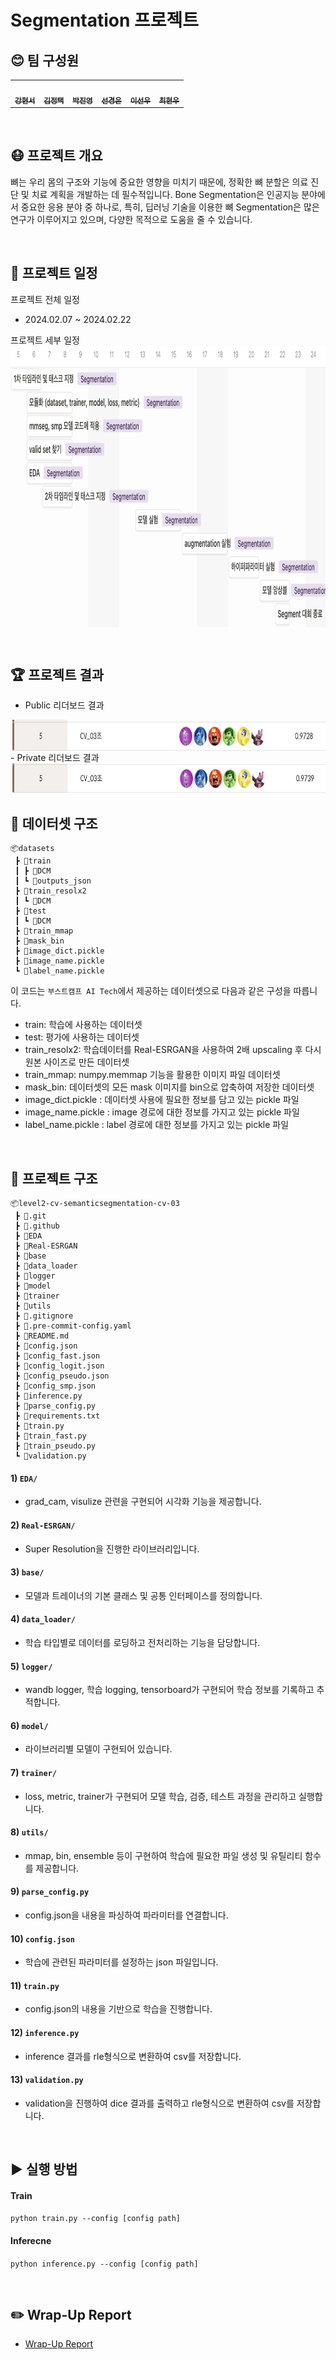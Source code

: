 # Segmentation 프로젝트

## 😊 팀 구성원
<div align="center">
<table>
  <tr>
    <td align="center"><a href="https://github.com/hyunseo-k"><img src="https://avatars.githubusercontent.com/u/79782180?v=4" width="100px;" alt=""/><br /><sub><b>강현서</b></sub><br />
    </td>
        <td align="center"><a href="https://github.com/Jungtaxi"><img src="https://avatars.githubusercontent.com/u/18082001?v=4" width="100px;" alt=""/><br /><sub><b>김정택</b></sub><br />
    </td>
        <td align="center"><a href="https://github.com/jinjero"><img src="https://avatars.githubusercontent.com/u/146058962?v=4" width="100px;" alt=""/><br /><sub><b>박진영</b></sub><br />
    </td>
        <td align="center"><a href="https://github.com/rudeuns"><img src="https://avatars.githubusercontent.com/u/151593264?v=4" width="100px;" alt=""/><br /><sub><b>선경은</b></sub><br />
    </td>
        <td align="center"><a href="https://github.com/rsl82"><img src="https://avatars.githubusercontent.com/u/90877240?v=4" width="100px;" alt=""/><br /><sub><b>이선우</b></sub><br />
    </td>
        <td align="center"><a href="https://github.com/ChoeHyeonWoo"><img src="https://avatars.githubusercontent.com/u/78468396?v=4" width="100px;" alt=""/><br /><sub><b>최현우</b></sub><br />
    </td>
  </tr>
</table>
</div>

<br />

## 😷 프로젝트 개요
뼈는 우리 몸의 구조와 기능에 중요한 영향을 미치기 때문에, 정확한 뼈 분할은 의료 진단 및 치료 계획을 개발하는 데 필수적입니다.
Bone Segmentation은 인공지능 분야에서 중요한 응용 분야 중 하나로, 특히, 딥러닝 기술을 이용한 뼈 Segmentation은 많은 연구가 이루어지고 있으며, 다양한 목적으로 도움을 줄 수 있습니다.

<br />

## 📅 프로젝트 일정
프로젝트 전체 일정

- 2024.02.07 ~ 2024.02.22

프로젝트 세부 일정
<img align="center" src="imgs/schedule.png" width="732" height="450">

<br />

## 🏆 프로젝트 결과
- Public 리더보드 결과
<img align="center" src="imgs/public_result.png" width="840" height="50">

<br />
- Private 리더보드 결과
<img align="center" src="imgs/private_result.png" width="840" height="50">

<br />

## 📁 데이터셋 구조
```
📦datasets
 ┣ 📂train
 ┃ ┣ 📂DCM
 ┃ ┗ 📂outputs_json
 ┣ 📂train_resolx2
 ┃ ┗ 📂DCM
 ┣ 📂test
 ┃ ┗ 📂DCM
 ┣ 📂train_mmap
 ┣ 📂mask_bin
 ┣ 📜image_dict.pickle
 ┣ 📜image_name.pickle
 ┗ 📜label_name.pickle
```
이 코드는 `부스트캠프 AI Tech`에서 제공하는 데이터셋으로 다음과 같은 구성을 따릅니다.
- train: 학습에 사용하는 데이터셋
- test: 평가에 사용하는 데이터셋
- train_resolx2: 학습데이터를 Real-ESRGAN을 사용하여 2배 upscaling 후 다시 원본 사이즈로 만든 데이터셋
- train_mmap: numpy.memmap 기능을 활용한 이미지 파일 데이터셋
- mask_bin: 데이터셋의 모든 mask 이미지를 bin으로 압축하여 저장한 데이터셋
- image_dict.pickle : 데이터셋 사용에 필요한 정보를 담고 있는 pickle 파일
- image_name.pickle : image 경로에 대한 정보를 가지고 있는 pickle 파일
- label_name.pickle : label 경로에 대한 정보를 가지고 있는 pickle 파일

<br />

## 📁 프로젝트 구조
```
📦level2-cv-semanticsegmentation-cv-03
 ┣ 📂.git
 ┣ 📂.github
 ┣ 📂EDA
 ┣ 📂Real-ESRGAN
 ┣ 📂base
 ┣ 📂data_loader
 ┣ 📂logger
 ┣ 📂model
 ┣ 📂trainer
 ┣ 📂utils
 ┣ 📜.gitignore
 ┣ 📜.pre-commit-config.yaml
 ┣ 📜README.md
 ┣ 📜config.json
 ┣ 📜config_fast.json
 ┣ 📜config_logit.json
 ┣ 📜config_pseudo.json
 ┣ 📜config_smp.json
 ┣ 📜inference.py
 ┣ 📜parse_config.py
 ┣ 📜requirements.txt
 ┣ 📜train.py
 ┣ 📜train_fast.py
 ┣ 📜train_pseudo.py
 ┗ 📜validation.py
```

#### 1) `EDA/`
- grad_cam, visulize 관련을 구현되어 시각화 기능을 제공합니다.
#### 2) `Real-ESRGAN/`
- Super Resolution을 진행한 라이브러리입니다.
#### 3) `base/`
- 모델과 트레이너의 기본 클래스 및 공통 인터페이스를 정의합니다.
#### 4) `data_loader/`
- 학습 타입별로 데이터를 로딩하고 전처리하는 기능을 담당합니다.
#### 5) `logger/`
- wandb logger, 학습 logging, tensorboard가 구현되어 학습 정보를 기록하고 추적합니다.
#### 6) `model/`
- 라이브러리별 모델이 구현되어 있습니다.
#### 7) `trainer/`
- loss, metric, trainer가 구현되어 모델 학습, 검증, 테스트 과정을 관리하고 실행합니다.
#### 8) `utils/`
- mmap, bin, ensemble 등이 구현하여 학습에 필요한 파일 생성 및 유틸리티 함수를 제공합니다.
#### 9) `parse_config.py`
- config.json을 내용을 파싱하여 파라미터를 연결합니다.
#### 10) `config.json`
- 학습에 관련된 파라미터를 설정하는 json 파일입니다.
#### 11) `train.py`
- config.json의 내용을 기반으로 학습을 진행합니다.
#### 12) `inference.py`
- inference 결과를 rle형식으로 변환하여 csv를 저장합니다.
#### 13) `validation.py`
- validation을 진행하여 dice 결과를 출력하고 rle형식으로 변환하여 csv를 저장합니다.


<br />

## ▶️ 실행 방법

#### Train
`python train.py --config [config path]`

#### Inferecne
`python inference.py --config [config path]`

<br />

## ✏️ Wrap-Up Report
- [Wrap-Up Report](https://github.com/boostcampaitech6/level2-cv-semanticsegmentation-cv-03/blob/main/docs/Segmentation-Project-cv3-Wrap-up-Report.pdf)


